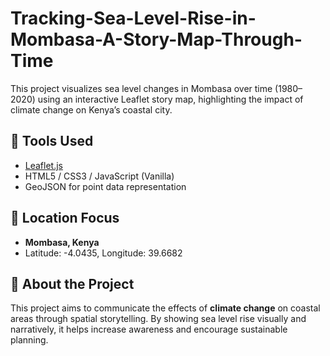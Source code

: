 # Tracking-Sea-Level-Rise-in-Mombasa-A-Story-Map-Through-Time
This project visualizes sea level changes in Mombasa over time (1980–2020) using an interactive Leaflet story map, highlighting the impact of climate change on Kenya’s coastal city.
## 🧰 Tools Used

- [Leaflet.js](https://leafletjs.com/)
- HTML5 / CSS3 / JavaScript (Vanilla)
- GeoJSON for point data representation

## 📍 Location Focus

- **Mombasa, Kenya**
- Latitude: -4.0435, Longitude: 39.6682

## 📖 About the Project

This project aims to communicate the effects of **climate change** on coastal areas through spatial storytelling. By showing sea level rise visually and narratively, it helps increase awareness and encourage sustainable planning.
